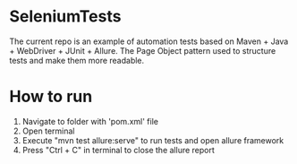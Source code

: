 # SeleniumTests
The current repo is an example of automation tests based on Maven + Java + WebDriver + JUnit + Allure. The Page Object pattern used to structure tests and make them more readable.

# How to run
1. Navigate to folder with 'pom.xml' file
2. Open terminal
3. Execute "mvn test allure:serve" to run tests and open allure framework
4. Press "Ctrl + C" in terminal to close the allure report